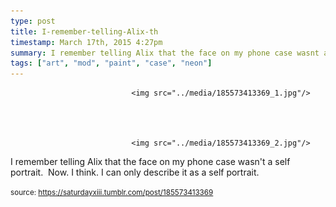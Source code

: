 ```yaml
---
type: post
title: I-remember-telling-Alix-th
timestamp: March 17th, 2015 4:27pm
summary: I remember telling Alix that the face on my phone case wasnt a self portrait  Now I think I can only describe it as a self portraitp 
tags: ["art", "mod", "paint", "case", "neon"]
---
```



                               <img src="../media/185573413369_1.jpg"/>
                           

                                                                                                                           

                               <img src="../media/185573413369_2.jpg"/>
                           

                                                                                                                      
I remember telling Alix that the face on my phone case wasn't a self portrait.  Now. I think. I can only describe it as a self portrait.
 
                                    
                
                
                
                
                                
<small>source: https://saturdayxiii.tumblr.com/post/185573413369</small>